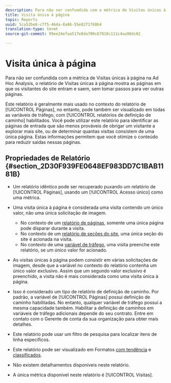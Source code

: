 ```yaml
---
description: Para não ser confundida com a métrica de Visitas únicas à página na Ad Hoc Analysis, o relatório de Visitas únicas à página mostra as páginas em que os visitantes do site entram e saem, sem tomar passos para ver outras páginas.
title: Visita única à página
topic: Reports
uuid: 5ca52be8-c7f5-464a-8a06-55e8271760b4
translation-type: tm+mt
source-git-commit: 99ee24efaa517e8da700c67818c111c4aa90dc02

---
```



# Visita única à página

Para não ser confundida com a métrica de Visitas únicas à página na Ad Hoc Analysis, o relatório de Visitas únicas à página mostra as páginas em que os visitantes do site entram e saem, sem tomar passos para ver outras páginas.

Este relatório é geralmente mais usado no contexto do relatório de [!UICONTROL Páginas], no entanto, pode também ser visualizado em todas as variáveis de tráfego, com [!UICONTROL relatórios de definição de caminho] habilitados. Você pode utilizar este relatório para identificar as páginas de entrada que são menos prováveis de obrigar um visitante a explorar mais site, ou de determinar quantas visitas consistem de uma única página. Estas informações permitem que você otimize o conteúdo para reduzir saídas nessas páginas.

## Propriedades de Relatório {#section_2D30F939FE0648EF983DD7C1BAB1181B}

* Um relatório idêntico pode ser recuperado puxando um relatório de [!UICONTROL Páginas], usando um [!UICONTROL Acesso único] como uma métrica.

* Uma visita única à página é considerada uma visita contendo um único valor, não uma única solicitação de imagem.

   * No contexto de um [relatório de páginas](/help/components/c-variables/dimensionslist/reports-pages.md), somente uma única página pode disparar durante a visita.
   * No contexto de um [relatório de seções do site](/help/components/c-variables/dimensionslist/reports-site-sections.md), uma única seção do site é acionada na visita.
   * No contexto de uma [variável de tráfego](/help/admin/admin/c-traffic-variables/traffic-var.md), uma visita preenche este relatório, se um único valor for acionado.

* As visitas únicas à página podem consistir em várias solicitações de imagem, desde que a variável no contexto do relatório contenha um único valor exclusivo. Assim que um segundo valor exclusivo é preenchido, a visita não é mais considerada como uma visita única à página.
* Isso é considerado um tipo de relatório de definição de caminho. Por padrão, a variável de [!UICONTROL Páginas] possui definição de caminho habilitadas. No entanto, qualquer variável de tráfego possui a mesma capacidade também. Habilitar a definição de caminhos em variáveis de tráfego adicionais depende do seu contrato. Entre em contato com o Gerente de conta da sua organização para obter mais detalhes.
* Este relatório pode usar um filtro de pesquisa para localizar itens de linha específicos.
* Este relatório pode ser visualizado em Formatos [com tendência](/help/components/c-variables/dimensionslist/reports-types.md) e [classificados](/help/components/c-variables/dimensionslist/reports-types.md).

* Não existem detalhamentos disponíveis neste relatório.
* A única métrica disponível neste relatório é [!UICONTROL Visitas].

